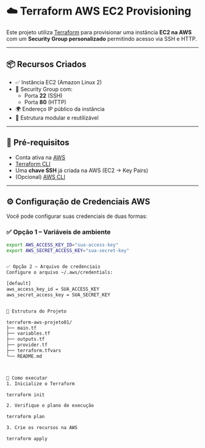 # ☁️ Terraform AWS EC2 Provisioning

Este projeto utiliza [Terraform](https://www.terraform.io/) para provisionar uma instância **EC2 na AWS** com um **Security Group personalizado** permitindo acesso via SSH e HTTP.

---

## 📦 Recursos Criados

- ✅ Instância EC2 (Amazon Linux 2)
- 🔐 Security Group com:
  - Porta **22** (SSH)
  - Porta **80** (HTTP)
- 🌍 Endereço IP público da instância
- 📁 Estrutura modular e reutilizável

---

## 🧰 Pré-requisitos

- Conta ativa na [AWS](https://aws.amazon.com/)
- [Terraform CLI](https://developer.hashicorp.com/terraform/downloads)
- Uma **chave SSH** já criada na AWS (EC2 → Key Pairs)
- (Opcional) [AWS CLI](https://docs.aws.amazon.com/cli/latest/userguide/cli-configure-quickstart.html)

---

## ⚙️ Configuração de Credenciais AWS

Você pode configurar suas credenciais de duas formas:

### ✅ Opção 1 – Variáveis de ambiente

```bash
export AWS_ACCESS_KEY_ID="sua-access-key"
export AWS_SECRET_ACCESS_KEY="sua-secret-key"


✅ Opção 2 – Arquivo de credenciais
Configure o arquivo ~/.aws/credentials:

[default]
aws_access_key_id = SUA_ACCESS_KEY
aws_secret_access_key = SUA_SECRET_KEY


📁 Estrutura do Projeto

terraform-aws-projeto01/
├── main.tf
├── variables.tf
├── outputs.tf
├── provider.tf
├── terraform.tfvars
└── README.md



🚀 Como executar
1. Inicialize o Terraform

terraform init

2. Verifique o plano de execução

terraform plan

3. Crie os recursos na AWS

terraform apply
